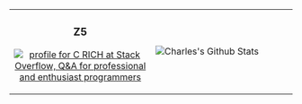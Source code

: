 <table border="0">
<tr>
<td valign="top" align="center" width="50%">
      
 ### Z5

<a href="https://stackoverflow.com/users/14193416/c-rich"><img src="https://stackoverflow.com/users/flair/14193416.png?theme=dark" alt="profile for C RICH at Stack Overflow, Q&amp;A for professional and enthusiast programmers" title="profile for C RICH at Stack Overflow, Q&amp;A for professional and enthusiast programmers"></a>



 
</td>
<td valign="center" width="50%">
  
![Charles's Github Stats](https://github-readme-stats.vercel.app/api?username=charlieforward9&hide_title=true&hide_rank=true&count_private=true&theme=radical&show_icons=true&hide=stars&include_all_commits=true)



</td>
</tr>
</table>

